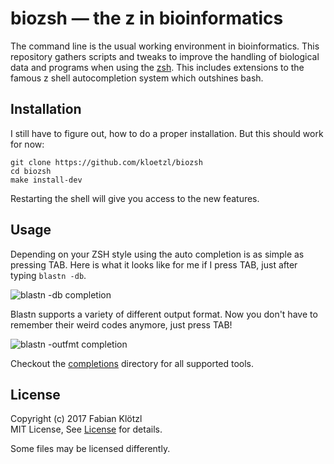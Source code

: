 # biozsh — the z in bioinformatics

The command line is the usual working environment in bioinformatics. This repository gathers scripts and tweaks to improve the handling of biological data and programs when using the [zsh](http://zsh.sourceforge.net/). This includes extensions to the famous z shell autocompletion system which outshines bash.


## Installation

I still have to figure out, how to do a proper installation. But this should work for now:

    git clone https://github.com/kloetzl/biozsh
    cd biozsh
    make install-dev

Restarting the shell will give you access to the new features.


## Usage

Depending on your ZSH style using the auto completion is as simple as pressing TAB. Here is what it looks like for me if I press TAB, just after typing `blastn -db`.

![blastn -db completion](https://github.com/kloetzl/biozsh/raw/master/blastn1.png)

Blastn supports a variety of different output format. Now you don't have to remember their weird codes anymore, just press TAB!

![blastn -outfmt completion](https://github.com/kloetzl/biozsh/raw/master/blastn2.png)

Checkout the [completions](completions) directory for all supported tools.


## License

Copyright (c) 2017  Fabian Klötzl  
MIT License, See [License](License) for details.

Some files may be licensed differently.

